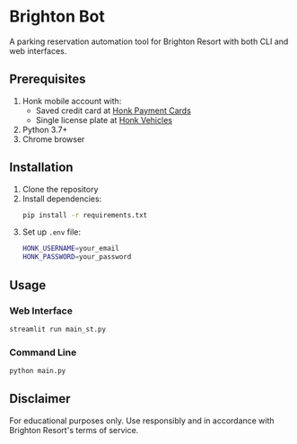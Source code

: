 # Brighton Bot

A parking reservation automation tool for Brighton Resort with both CLI and web interfaces.

## Prerequisites

1. Honk mobile account with:
   - Saved credit card at [Honk Payment Cards](https://parking.honkmobile.com/payment-cards)
   - Single license plate at [Honk Vehicles](https://parking.honkmobile.com/vehicles)
2. Python 3.7+
3. Chrome browser

## Installation

1. Clone the repository
2. Install dependencies:
   ```bash
   pip install -r requirements.txt
   ```
3. Set up `.env` file:
   ```bash
   HONK_USERNAME=your_email
   HONK_PASSWORD=your_password
   ```

## Usage

### Web Interface
```bash
streamlit run main_st.py
```

### Command Line
```bash
python main.py
```


## Disclaimer

For educational purposes only. Use responsibly and in accordance with Brighton Resort's terms of service.

